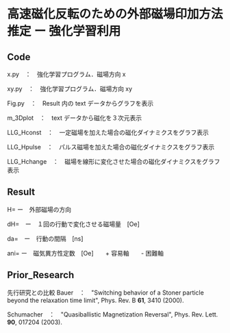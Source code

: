 # 高速磁化反転のための外部磁場印加方法推定 ー 強化学習利用
## Code
x.py　：　強化学習プログラム．磁場方向 x

xy.py　：　強化学習プログラム．磁場方向 xy

Fig.py　：　Result 内の text データからグラフを表示

m_3Dplot　：　text データから磁化を３次元表示

LLG_Hconst　：　一定磁場を加えた場合の磁化ダイナミクスをグラフ表示

LLG_Hpulse　：　パルス磁場を加えた場合の磁化ダイナミクスをグラフ表示

LLG_Hchange　：　磁場を線形に変化させた場合の磁化ダイナミクスをグラフ表示

## Result
H=  ー　外部磁場の方向

dH=　ー　１回の行動で変化させる磁場量　[Oe]

da=　ー　行動の間隔　[ns]

ani= ー　磁気異方性定数　[Oe]　　+ 容易軸　　- 困難軸

## Prior_Research
先行研究との比較
Bauer　：　"Switching behavior of a Stoner particle beyond the relaxation time limit", Phys. Rev. B **61**, 3410 (2000).

Schumacher　：　"Quasiballistic Magnetization Reversal", Phys. Rev. Lett. **90**, 017204 (2003).

